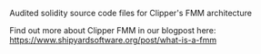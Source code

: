 Audited solidity source code files for Clipper's FMM architecture

Find out more about Clipper FMM in our blogpost here:
https://www.shipyardsoftware.org/post/what-is-a-fmm
